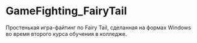 # GameFighting_FairyTail
Простенькая игра-файтинг по Fairy Tail, сделанная на формах Windows во время второго курса обучения в колледже.
